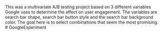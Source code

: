 This was a multivariate A/B testing project based on 3 different variables Google uses to determine the affect on user engagement. The variables are search bar shape, search bar button style and the search bar background color. The goal here is to select combinations that seem the most promising. # GoogleExperiment
